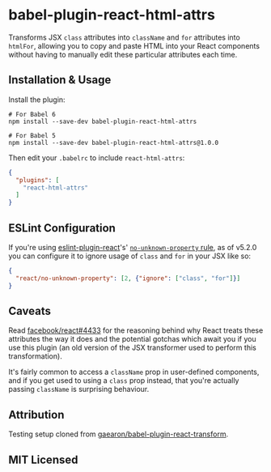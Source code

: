 # babel-plugin-react-html-attrs

Transforms JSX `class` attributes into `className` and `for` attributes into `htmlFor`, allowing you to copy and paste HTML into your React components without having to manually edit these particular attributes each time.

## Installation & Usage

Install the plugin:

```
# For Babel 6
npm install --save-dev babel-plugin-react-html-attrs

# For Babel 5
npm install --save-dev babel-plugin-react-html-attrs@1.0.0
```

Then edit your `.babelrc` to include `react-html-attrs`:

```json
{
  "plugins": [
    "react-html-attrs"
  ]
}
```

## ESLint Configuration

If you're using [eslint-plugin-react](https://github.com/yannickcr/eslint-plugin-react)'s' [`no-unknown-property` rule](https://github.com/yannickcr/eslint-plugin-react/blob/master/docs/rules/no-unknown-property.md), as of v5.2.0 you can configure it to ignore usage of `class` and `for` in your JSX like so:

```json
{
  "react/no-unknown-property": [2, {"ignore": ["class", "for"]}]
}
```

## Caveats

Read [facebook/react#4433](https://github.com/facebook/react/issues/4433) for the reasoning behind why React treats these attributes the way it does and the potential gotchas which await you if you use this plugin (an old version of the JSX transformer used to perform this transformation).

It's fairly common to access a `className` prop in user-defined components, and if you get used to using a `class` prop instead, that you're actually passing `className` is surprising behaviour.

## Attribution

Testing setup cloned from [gaearon/babel-plugin-react-transform](https://github.com/gaearon/babel-plugin-react-transform).

## MIT Licensed
